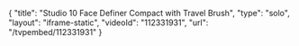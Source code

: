{
    "title": "Studio 10 Face Definer Compact with Travel Brush",
    "type": "solo",
    "layout": "iframe-static",
    "videoId": "112331931",
    "url": "\/tvpembed\/112331931"
}